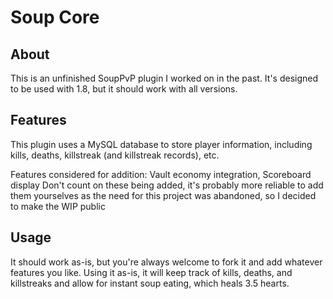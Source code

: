 # Soup Core

## About
This is an unfinished SoupPvP plugin I worked on in the past. It's designed to be used with 1.8, but it should work with all versions.

## Features
This plugin uses a MySQL database to store player information, including kills, deaths, killstreak (and killstreak records), etc.

Features considered for addition: Vault economy integration, Scoreboard display
Don't count on these being added, it's probably more reliable to add them yourselves as the need for this project was abandoned, so I decided to make the WIP public

## Usage
It should work as-is, but you're always welcome to fork it and add whatever features you like. Using it as-is, it will keep track of kills, deaths, and killstreaks and allow for instant soup eating, which heals 3.5 hearts.

